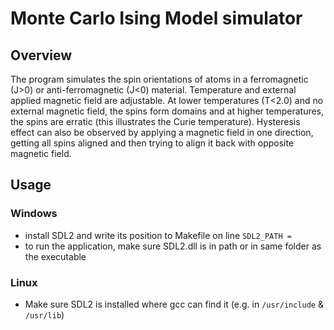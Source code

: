 # Monte Carlo Ising Model simulator

## Overview

The program simulates the spin orientations of atoms in a ferromagnetic (J>0) or anti-ferromagnetic (J<0) material.
Temperature and external applied magnetic field are adjustable. At lower temperatures (T<2.0) and no external
magnetic field, the spins form domains and at higher temperatures, the spins are erratic (this illustrates the
Curie temperature). Hysteresis effect can also be observed by applying a magnetic field in one direction, getting
all spins aligned and then trying to align it back with opposite magnetic field.

## Usage

### Windows
* install SDL2 and write its position to Makefile on line `SDL2_PATH = `
* to run the application, make sure SDL2.dll is in path or in same folder as the executable

### Linux
* Make sure SDL2 is installed where gcc can find it (e.g. in `/usr/include` & `/usr/lib`)
